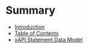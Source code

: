 # Summary

* [Introduction](README.md)
* [Table of Contents](overview.md)
* [xAPI Statement Data Model](xapi_statement_data_model.md)

